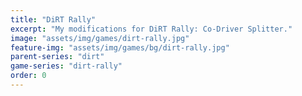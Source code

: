```yaml
---
title: "DiRT Rally"
excerpt: "My modifications for DiRT Rally: Co-Driver Splitter."
image: "assets/img/games/dirt-rally.jpg"
feature-img: "assets/img/games/bg/dirt-rally.jpg"
parent-series: "dirt"
game-series: "dirt-rally"
order: 0
---
```

